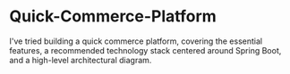 # Quick-Commerce-Platform
I've tried building a quick commerce platform, covering the essential features, a recommended technology stack centered around Spring Boot, and a high-level architectural diagram.

